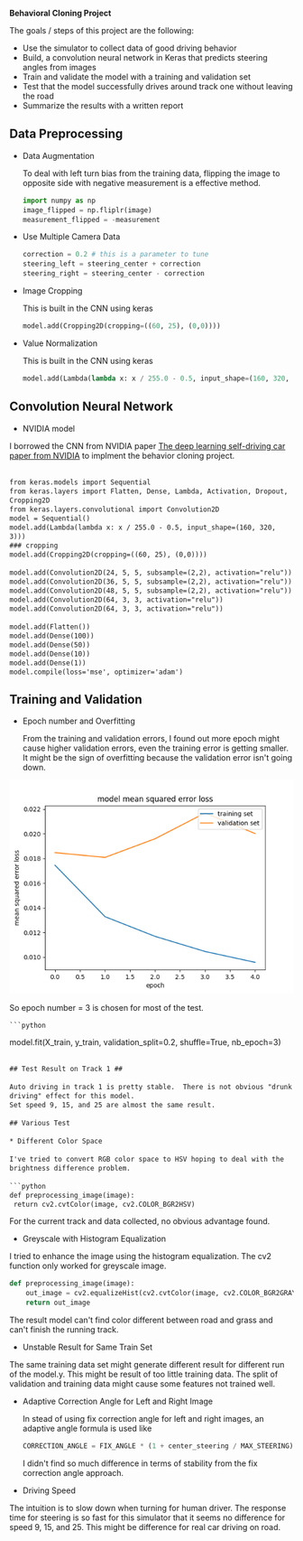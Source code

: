 **Behavioral Cloning Project**

The goals / steps of this project are the following:
* Use the simulator to collect data of good driving behavior
* Build, a convolution neural network in Keras that predicts steering angles from images
* Train and validate the model with a training and validation set
* Test that the model successfully drives around track one without leaving the road
* Summarize the results with a written report

## Data Preprocessing ##
* Data Augmentation

   To deal with left turn bias from the training data, flipping the image to opposite side with negative measurement 
   is a effective method.
   
   ```python
  import numpy as np
  image_flipped = np.fliplr(image)
  measurement_flipped = -measurement
   ```
* Use Multiple Camera Data
   
   ```python
   correction = 0.2 # this is a parameter to tune
   steering_left = steering_center + correction
   steering_right = steering_center - correction
   ```
   
* Image Cropping

   This is built in the CNN using keras
   ```python
   model.add(Cropping2D(cropping=((60, 25), (0,0))))
   ```
* Value Normalization

  This is built in the CNN using keras
  ```python
  model.add(Lambda(lambda x: x / 255.0 - 0.5, input_shape=(160, 320, 3)))
  ```

## Convolution Neural Network ###

* NVIDIA model 

I borrowed the CNN from NVIDIA paper
[The deep learning self-driving car paper from NVIDIA](https://devblogs.nvidia.com/parallelforall/deep-learning-self-driving-cars/)
to implment the behavior cloning project.  

```python)

from keras.models import Sequential
from keras.layers import Flatten, Dense, Lambda, Activation, Dropout, Cropping2D
from keras.layers.convolutional import Convolution2D
model = Sequential()
model.add(Lambda(lambda x: x / 255.0 - 0.5, input_shape=(160, 320, 3)))
### cropping
model.add(Cropping2D(cropping=((60, 25), (0,0))))

model.add(Convolution2D(24, 5, 5, subsample=(2,2), activation="relu"))
model.add(Convolution2D(36, 5, 5, subsample=(2,2), activation="relu"))
model.add(Convolution2D(48, 5, 5, subsample=(2,2), activation="relu"))
model.add(Convolution2D(64, 3, 3, activation="relu"))
model.add(Convolution2D(64, 3, 3, activation="relu"))

model.add(Flatten())
model.add(Dense(100))
model.add(Dense(50))
model.add(Dense(10))
model.add(Dense(1))
model.compile(loss='mse', optimizer='adam')
```

## Training and Validation ###
* Epoch number and Overfitting

   From the training and validation errors, I found out more epoch might cause higher validation errors, even the training error 
   is getting smaller.  It might be the sign of overfitting because the validation error isn't going down.  
   
 
![Overfitting](https://github.com/MichaelTien8901/Self-Driving-Car-Behavior-Cloning/blob/master/overfitting.png "Overfitting if Epoch > 2")
   
   So epoch number = 3 is chosen for most of the test.
      
    ```python
   model.fit(X_train, y_train, validation_split=0.2, shuffle=True, nb_epoch=3)
   ```
   
## Test Result on Track 1 ##

Auto driving in track 1 is pretty stable.  There is not obvious "drunk driving" effect for this model. 
Set speed 9, 15, and 25 are almost the same result.  

## Various Test

* Different Color Space

I've tried to convert RGB color space to HSV hoping to deal with the brightness difference problem.  

```python
def preprocessing_image(image):
    return cv2.cvtColor(image, cv2.COLOR_BGR2HSV)
```

For the current track and data collected, no obvious advantage found.

* Greyscale with Histogram Equalization

I tried to enhance the image using the histogram equalization.  The cv2 function only worked for greyscale image.  

```python
def preprocessing_image(image):
    out_image = cv2.equalizeHist(cv2.cvtColor(image, cv2.COLOR_BGR2GRAY))
    return out_image
```

The result model can't find color different between road and grass and can't finish the running track.

* Unstable Result for Same Train Set

The same training data set might generate different result for different run of the model.y.  This might be result of too little 
training data.  The split of validation and training data might cause some features not trained well.  

* Adaptive Correction Angle for Left and Right Image

   In stead of using fix correction angle for left and right images, an adaptive angle formula is used like
   ```python
   CORRECTION_ANGLE = FIX_ANGLE * (1 + center_steering / MAX_STEERING)
   ```
   I didn't find so much difference in terms of stability from the fix correction angle approach.  

* Driving Speed

The intuition is to slow down when turning for human driver.  The response time for steering
is so fast for this simulator that it seems no difference for speed 9, 15, and 25. This might be difference 
for real car driving on road.



